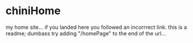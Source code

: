 # chiniHome
my home site...
if you landed here you followed an incorrrect link.
this is a readme; dumbass
try adding "/homePage" to the end of the url...
